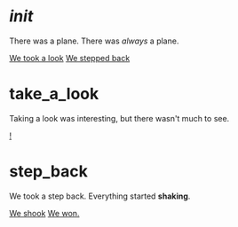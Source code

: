 # _init_
There was a plane.
There was *always* a plane.

[We took a look](take_a_look)
[We stepped back](step_back)

# take_a_look
Taking a look was interesting, but there wasn't much to see.

[!](!)

# step_back
We took a step back.
Everything started **shaking**.

[We shook](!)
[We won.](*)
